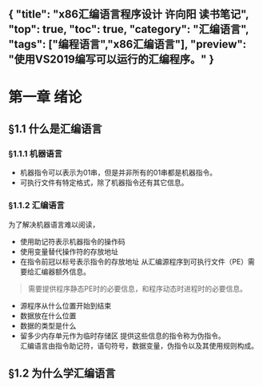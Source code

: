 {
"title": "x86汇编语言程序设计 许向阳 读书笔记",
"top": true,
"toc": true,
"category": "汇编语言",
"tags": ["编程语言","x86汇编语言"],
"preview": "使用VS2019编写可以运行的汇编程序。"
}
---

# 第一章 绪论
## §1.1 什么是汇编语言
### §1.1.1 机器语言
- 机器指令可以表示为01串，但是并非所有的01串都是机器指令。
- 可执行文件有特定格式，除了机器指令还有其它信息。
### §1.1.2 汇编语言
为了解决机器语言难以阅读，
- 使用助记符表示机器指令的操作码
- 使用变量替代操作符的存放地址
- 在指令前冠以标号表示指令的存放地址
从汇编源程序到可执行文件（PE）需要给汇编器额外信息。
> 需要提供程序静态PE时的必要信息，和程序动态时进程时的必要信息。

- 源程序从什么位置开始到结束
- 数据放在什么位置
- 数据的类型是什么
- 留多少内存单元作为临时存储区
提供这些信息的指令称为伪指令。\
汇编语言由指令助记符，语句符号，数据变量，伪指令以及其使用规则构成。
## §1.2 为什么学汇编语言
